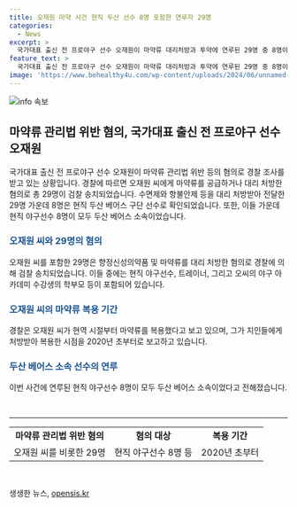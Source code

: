 ```yaml
---
title: 오재원 마약 사건 현직 두산 선수 8명 포함한 연루자 29명
categories:
  - News
excerpt: >
  국가대표 출신 전 프로야구 선수 오재원이 마약류 대리처방과 투약에 연루된 29명 중 8명이 두산 베어스 소속인 것으로 확인됐다. 이들은 수면제와 항불안제를 대신 처방받아 오씨에게 전달하거나 다량의 마약류를 제공한 혐의로 검찰에 송치됐다. 전·현직 프로야구 선수 13명과 트레이너 1명, 그리고 야구 아카데미 수강생의 학부모 등이 포함돼있다. 오씨는 2020년 초부터 마약류를 복용한 것으로 파악돼 경찰 수사가 진행 중이다. (150자)
feature_text: >
  국가대표 출신 전 프로야구 선수 오재원이 마약류 대리처방과 투약에 연루된 29명 중 8명이 두산 베어스 소속인 것으로 확인됐다. 이들은 수면제와 항불안제를 대신 처방받아 오씨에게 전달하거나 다량의 마약류를 제공한 혐의로 검찰에 송치됐다. 전·현직 프로야구 선수 13명과 트레이너 1명, 그리고 야구 아카데미 수강생의 학부모 등이 포함돼있다. 오씨는 2020년 초부터 마약류를 복용한 것으로 파악돼 경찰 수사가 진행 중이다. (150자)
image: 'https://www.behealthy4u.com/wp-content/uploads/2024/06/unnamed-file.png'
---
```


<p><img src="https://www.behealthy4u.com/wp-content/uploads/2024/06/unnamed-file.png" alt="info 속보" /></p>

<h2 data-ke-size="size26">마약류 관리법 위반 혐의, 국가대표 출신 전 프로야구 선수 오재원</h2>

<p data-ke-size="size16">국가대표 출신 전 프로야구 선수 오재원이 마약류 관리법 위반 등의 혐의로 경찰 조사를 받고 있는 상황입니다. 경찰에 따르면 오재원 씨에게 마약류를 공급하거나 대리 처방한 혐의로 총 29명이 검찰 송치되었습니다. 수면제와 항불안제 등을 대리 처방받아 전달한 29명 가운데 8명은 현직 두산 베어스 구단 선수로 확인되었습니다. 또한, 이들 가운데 현직 야구선수 8명이 모두 두산 베어스 소속이었습니다.</p>

<h3><b><span style="color: #1a5490;">오재원 씨와 29명의 혐의</span></b></h3>

<p data-ke-size="size16">오재원 씨를 포함한 29명은 향정신성의약품 및 마약류를 대리 처방한 혐의로 경찰에 의해 검찰 송치되었습니다. 이들 중에는 현직 야구선수, 트레이너, 그리고 오씨의 야구 아카데미 수강생의 학부모 등이 포함되어 있습니다.</p>

<h3><b><span style="color: #1a5490;">오재원 씨의 마약류 복용 기간</span></b></h3>

<p data-ke-size="size16">경찰은 오재원 씨가 현역 시절부터 마약류를 복용했다고 보고 있으며, 그가 지인들에게 처방받아 복용한 시점을 2020년 초부터로 보고하고 있습니다.</p>

<h3><b><span style="color: #1a5490;">두산 베어스 소속 선수의 연루</span></b></h3>

<p data-ke-size="size16">이번 사건에 연루된 현직 야구선수 8명이 모두 두산 베어스 소속이었다고 전해졌습니다.</p>

<p data-ke-size="size16">&nbsp;</p>

<hr>

<table>
<tbody>
<tr>
<td style="text-align: center; height: 17px;"><b>마약류 관리법 위반 혐의</b></td>
<td style="text-align: center; height: 17px;"><b>혐의 대상</b></td>
<td style="text-align: center; height: 17px;"><b>복용 기간</b></td>
</tr>
<tr>
<td style="text-align: center; height: 17px;">오재원 씨를 비롯한 29명</td>
<td style="text-align: center; height: 17px;">현직 야구선수 8명 등</td>
<td style="text-align: center; height: 17px;">2020년 초부터</td>
</tr>
</tbody>
</table>

<p data-ke-size="size16">&nbsp;</p>
생생한 뉴스, <a href="https://opensis.kr" rel="dofollow">opensis.kr</a>


